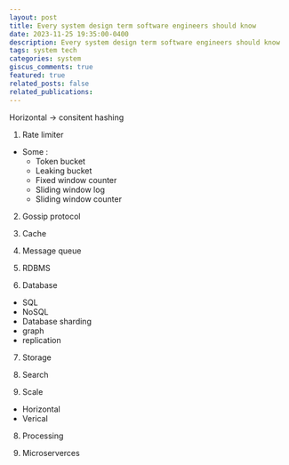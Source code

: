 ```yaml
---
layout: post
title: Every system design term software engineers should know
date: 2023-11-25 19:35:00-0400
description: Every system design term software engineers should know
tags: system tech
categories: system
giscus_comments: true
featured: true
related_posts: false
related_publications:
---
```


Horizontal -> consitent hashing 

1. Rate limiter 
- Some :
    - Token bucket 
    - Leaking bucket 
    - Fixed window counter
    - Sliding window log 
    - Sliding window counter

2. Gossip protocol

3. Cache

4. Message queue

5. RDBMS

6. Database
- SQL
- NoSQL
- Database sharding
- graph
- replication

7. Storage

8. Search

7. Scale
- Horizontal 
- Verical 

8. Processing

9. Microserverces